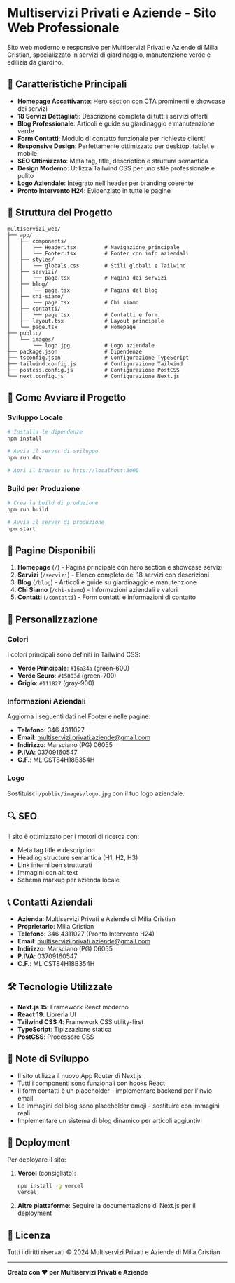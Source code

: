 # Multiservizi Privati e Aziende - Sito Web Professionale

Sito web moderno e responsivo per Multiservizi Privati e Aziende di Milia Cristian, specializzato in servizi di giardinaggio, manutenzione verde e edilizia da giardino.

## 🎯 Caratteristiche Principali

- **Homepage Accattivante**: Hero section con CTA prominenti e showcase dei servizi
- **18 Servizi Dettagliati**: Descrizione completa di tutti i servizi offerti
- **Blog Professionale**: Articoli e guide su giardinaggio e manutenzione verde
- **Form Contatti**: Modulo di contatto funzionale per richieste clienti
- **Responsive Design**: Perfettamente ottimizzato per desktop, tablet e mobile
- **SEO Ottimizzato**: Meta tag, title, description e struttura semantica
- **Design Moderno**: Utilizza Tailwind CSS per uno stile professionale e pulito
- **Logo Aziendale**: Integrato nell'header per branding coerente
- **Pronto Intervento H24**: Evidenziato in tutte le pagine

## 📁 Struttura del Progetto

```
multiservizi_web/
├── app/
│   ├── components/
│   │   ├── Header.tsx         # Navigazione principale
│   │   └── Footer.tsx         # Footer con info aziendali
│   ├── styles/
│   │   └── globals.css        # Stili globali e Tailwind
│   ├── servizi/
│   │   └── page.tsx           # Pagina dei servizi
│   ├── blog/
│   │   └── page.tsx           # Pagina del blog
│   ├── chi-siamo/
│   │   └── page.tsx           # Chi siamo
│   ├── contatti/
│   │   └── page.tsx           # Contatti e form
│   ├── layout.tsx             # Layout principale
│   └── page.tsx               # Homepage
├── public/
│   └── images/
│       └── logo.jpg           # Logo aziendale
├── package.json               # Dipendenze
├── tsconfig.json              # Configurazione TypeScript
├── tailwind.config.js         # Configurazione Tailwind
├── postcss.config.js          # Configurazione PostCSS
└── next.config.js             # Configurazione Next.js
```

## 🚀 Come Avviare il Progetto

### Sviluppo Locale

```bash
# Installa le dipendenze
npm install

# Avvia il server di sviluppo
npm run dev

# Apri il browser su http://localhost:3000
```

### Build per Produzione

```bash
# Crea la build di produzione
npm run build

# Avvia il server di produzione
npm start
```

## 📱 Pagine Disponibili

1. **Homepage** (`/`) - Pagina principale con hero section e showcase servizi
2. **Servizi** (`/servizi`) - Elenco completo dei 18 servizi con descrizioni
3. **Blog** (`/blog`) - Articoli e guide su giardinaggio e manutenzione
4. **Chi Siamo** (`/chi-siamo`) - Informazioni aziendali e valori
5. **Contatti** (`/contatti`) - Form contatti e informazioni di contatto

## 🎨 Personalizzazione

### Colori
I colori principali sono definiti in Tailwind CSS:
- **Verde Principale**: `#16a34a` (green-600)
- **Verde Scuro**: `#15803d` (green-700)
- **Grigio**: `#111827` (gray-900)

### Informazioni Aziendali
Aggiorna i seguenti dati nel Footer e nelle pagine:
- **Telefono**: 346 4311027
- **Email**: multiservizi.privati.aziende@gmail.com
- **Indirizzo**: Marsciano (PG) 06055
- **P.IVA**: 03709160547
- **C.F.**: MLICST84H18B354H

### Logo
Sostituisci `/public/images/logo.jpg` con il tuo logo aziendale.

## 🔍 SEO

Il sito è ottimizzato per i motori di ricerca con:
- Meta tag title e description
- Heading structure semantica (H1, H2, H3)
- Link interni ben strutturati
- Immagini con alt text
- Schema markup per azienda locale

## 📞 Contatti Aziendali

- **Azienda**: Multiservizi Privati e Aziende di Milia Cristian
- **Proprietario**: Milia Cristian
- **Telefono**: 346 4311027 (Pronto Intervento H24)
- **Email**: multiservizi.privati.aziende@gmail.com
- **Indirizzo**: Marsciano (PG) 06055
- **P.IVA**: 03709160547
- **C.F.**: MLICST84H18B354H

## 🛠 Tecnologie Utilizzate

- **Next.js 15**: Framework React moderno
- **React 19**: Libreria UI
- **Tailwind CSS 4**: Framework CSS utility-first
- **TypeScript**: Tipizzazione statica
- **PostCSS**: Processore CSS

## 📝 Note di Sviluppo

- Il sito utilizza il nuovo App Router di Next.js
- Tutti i componenti sono funzionali con hooks React
- Il form contatti è un placeholder - implementare backend per l'invio email
- Le immagini del blog sono placeholder emoji - sostituire con immagini reali
- Implementare un sistema di blog dinamico per articoli aggiuntivi

## 🚀 Deployment

Per deployare il sito:

1. **Vercel** (consigliato):
   ```bash
   npm install -g vercel
   vercel
   ```

2. **Altre piattaforme**: Seguire la documentazione di Next.js per il deployment

## 📄 Licenza

Tutti i diritti riservati © 2024 Multiservizi Privati e Aziende di Milia Cristian

---

**Creato con ❤️ per Multiservizi Privati e Aziende**


